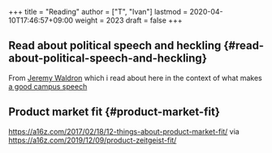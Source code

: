 +++
title = "Reading"
author = ["T", "Ivan"]
lastmod = 2020-04-10T17:46:57+09:00
weight = 2023
draft = false
+++

## Read about political speech and heckling {#read-about-political-speech-and-heckling}

From [Jeremy Waldron](https://its.law.nyu.edu/facultyprofiles/index.cfm?fuseaction=profile.publications&personid=26993) which i read about here in the context of what
makes [a good campus speech](https://www.guernicamag.com/anatomy-of-a-successful-campus-talk/)


## Product market fit {#product-market-fit}

<https://a16z.com/2017/02/18/12-things-about-product-market-fit/> via
<https://a16z.com/2019/12/09/product-zeitgeist-fit/>
